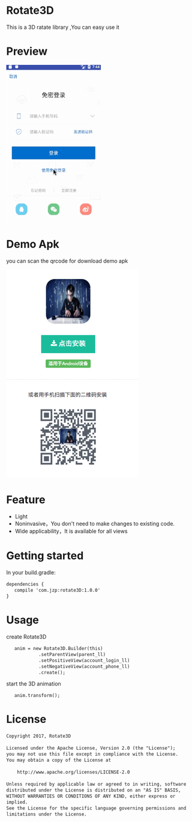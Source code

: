 # Rotate3D
This is a 3D ratate library ,You can easy use it

# Preview

![img](image/image.gif)

# Demo Apk

you can scan the qrcode for download demo apk

![](image/qrcode.png)

# Feature
- Light
- Noninvasive，You don't need to make changes to existing code.
- Wide applicability，It is available for all views

# Getting started

In your build.gradle:

    dependencies {
       compile 'com.jzp:rotate3D:1.0.0'
    }
    

# Usage
  create Rotate3D 
  
       anim = new Rotate3D.Builder(this)
                .setParentView(parent_ll)
                .setPositiveView(account_login_ll)
                .setNegativeView(account_phone_ll)
                .create();
                                
  start the 3D animation 
   
       anim.transform();
        
 
 # License
 
    Copyright 2017, Rotate3D
 
    Licensed under the Apache License, Version 2.0 (the "License");
    you may not use this file except in compliance with the License.
    You may obtain a copy of the License at
 
        http://www.apache.org/licenses/LICENSE-2.0
 
    Unless required by applicable law or agreed to in writing, software
    distributed under the License is distributed on an "AS IS" BASIS,
    WITHOUT WARRANTIES OR CONDITIONS OF ANY KIND, either express or implied.
    See the License for the specific language governing permissions and
    limitations under the License.
